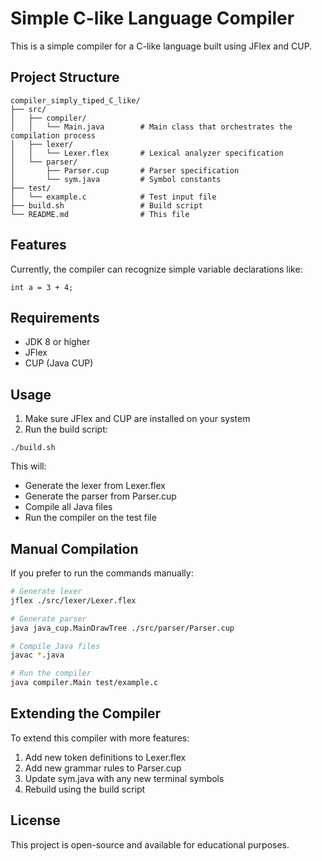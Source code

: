 # Simple C-like Language Compiler

This is a simple compiler for a C-like language built using JFlex and CUP.

## Project Structure

```
compiler_simply_tiped_C_like/
├── src/
│   ├── compiler/
│   │   └── Main.java        # Main class that orchestrates the compilation process
│   ├── lexer/
│   │   └── Lexer.flex       # Lexical analyzer specification
│   └── parser/
│       ├── Parser.cup       # Parser specification
│       └── sym.java         # Symbol constants
├── test/
│   └── example.c            # Test input file
├── build.sh                 # Build script
└── README.md                # This file
```

## Features

Currently, the compiler can recognize simple variable declarations like:

```
int a = 3 + 4;
```

## Requirements

- JDK 8 or higher
- JFlex
- CUP (Java CUP)

## Usage

1. Make sure JFlex and CUP are installed on your system
2. Run the build script:

```
./build.sh
```

This will:
- Generate the lexer from Lexer.flex
- Generate the parser from Parser.cup
- Compile all Java files
- Run the compiler on the test file

## Manual Compilation

If you prefer to run the commands manually:

```bash
# Generate lexer
jflex ./src/lexer/Lexer.flex

# Generate parser
java java_cup.MainDrawTree ./src/parser/Parser.cup

# Compile Java files
javac *.java

# Run the compiler
java compiler.Main test/example.c
```

## Extending the Compiler

To extend this compiler with more features:
1. Add new token definitions to Lexer.flex
2. Add new grammar rules to Parser.cup
3. Update sym.java with any new terminal symbols
4. Rebuild using the build script

## License

This project is open-source and available for educational purposes.
